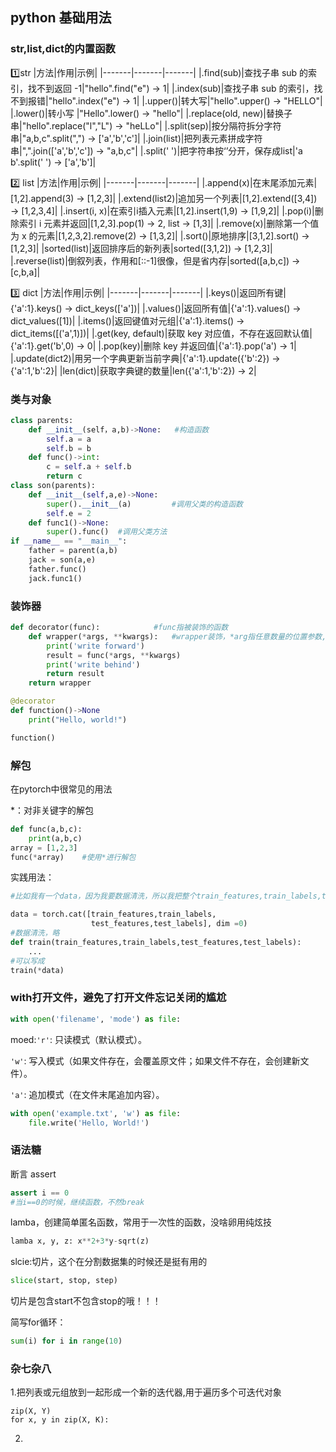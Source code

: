 ## python 基础用法

### str,list,dict的内置函数
1️⃣str
|方法|作用|示例|
|-------|-------|-------|
|.find(sub)|查找子串 sub 的索引，找不到返回 -1|"hello".find("e") → 1|
|.index(sub)|查找子串 sub 的索引，找不到报错|"hello".index("e") → 1|
|.upper()|转大写|"hello".upper() → "HELLO"|
|.lower()|转小写	|"Hello".lower() → "hello"|
|.replace(old, new)|替换子串|"hello".replace("l","L") → "heLLo"|
|.split(sep)|按分隔符拆分字符串|"a,b,c".split(",") → ['a','b','c']|
|.join(list)|把列表元素拼成字符串|",".join(['a','b','c']) → "a,b,c"|
|.split(' ')|把字符串按‘’分开，保存成list|'a b'.split(' ') → ['a','b']|

2️⃣ list
|方法|作用|示例|
|-------|-------|-------|
|.append(x)|在末尾添加元素|[1,2].append(3) → [1,2,3]|
|.extend(list2)|追加另一个列表|[1,2].extend([3,4]) → [1,2,3,4]|
|.insert(i, x)|在索引i插入元素|[1,2].insert(1,9) → [1,9,2]|
|.pop(i)|删除索引 i 元素并返回|[1,2,3].pop(1) → 2, list → [1,3]|
|.remove(x)|删除第一个值为 x 的元素|[1,2,3,2].remove(2) → [1,3,2]|
|.sort()|原地排序|[3,1,2].sort() → [1,2,3]|
|sorted(list)|返回排序后的新列表|sorted([3,1,2]) → [1,2,3]|
|.reverse(list)|倒叙列表，作用和[::-1]很像，但是省内存|sorted([a,b,c]) → [c,b,a]|

3️⃣ dict
|方法|作用|示例|
|-------|-------|-------|
|.keys()|返回所有键|{'a':1}.keys() → dict_keys(['a'])|
|.values()|返回所有值|{'a':1}.values() → dict_values([1])|
|.items()|返回键值对元组|{'a':1}.items() → dict_items([('a',1)])|
|.get(key, default)|获取 key 对应值，不存在返回默认值|{'a':1}.get('b',0) → 0|
|.pop(key)|删除 key 并返回值|{'a':1}.pop('a') → 1|
|.update(dict2)|用另一个字典更新当前字典|{'a':1}.update({'b':2}) → {'a':1,'b':2}|
|len(dict)|获取字典键的数量|len({'a':1,'b':2}) → 2|
### 类与对象

```python
class parents:
    def __init__(self，a,b)->None:	#构造函数
        self.a = a
        self.b = b
    def func()->int:
        c = self.a + self.b
        return c
class son(parents):
    def __init__(self,a,e)->None:
        super().__init__(a)			#调用父类的构造函数
        self.e = 2		
    def func1()->None:
        super().func()	#调用父类方法 
if __name__ == "__main__":
    father = parent(a,b)
    jack = son(a,e)
    father.func()
    jack.func1()
```

###  装饰器

```python
def decorator(func):			#func指被装饰的函数
    def wrapper(*args, **kwargs):	#wrapper装饰，*arg指任意数量的位置参数, **kwargs关键字参数（字典），*用法见下词条‘解包’
    	print('write forward')
        result = func(*args, **kwargs)
        print('write behind')
        return result
    return wrapper

@decorator
def function()->None
    print("Hello, world!")

function()      
```

### 解包

在pytorch中很常见的用法

*：对非关键字的解包

```python
def func(a,b,c):
    print(a,b,c)
array = [1,2,3]
func(*array)	#使用*进行解包
```

实践用法：

```python
#比如我有一个data，因为我要数据清洗，所以我把整个train_features,train_labels,test_features,test_labels通过concat函数捏成一个data,那么当我要调用train函数时

data = torch.cat([train_features,train_labels,
                  test_features,test_labels], dim =0)
#数据清洗，略
def train(train_features,train_labels,test_features,test_labels):
    ...
#可以写成
train(*data)
```

### with打开文件，避免了打开文件忘记关闭的尴尬

```python
with open('filename', 'mode') as file:
```

moed:`'r'`: 只读模式（默认模式）。

`'w'`: 写入模式（如果文件存在，会覆盖原文件；如果文件不存在，会创建新文件）。

`'a'`: 追加模式（在文件末尾追加内容）。

```python
with open('example.txt', 'w') as file:
    file.write('Hello, World!')
```

###  语法糖

断言 assert

```python
assert i == 0
#当i==0的时候，继续函数，不然break
```

lamba，创建简单匿名函数，常用于一次性的函数，没啥卵用纯炫技

```python
lamba x, y, z: x**2+3*y-sqrt(z)
```

slcie:切片，这个在分割数据集的时候还是挺有用的

```python
slice(start, stop, step)
```
切片是包含start不包含stop的哦！！！

简写for循环：
```python
sum(i) for i in range(10)
```
### 杂七杂八
1.把列表或元组放到一起形成一个新的迭代器,用于遍历多个可迭代对象
```pythopn
zip(X, Y)
for x, y in zip(X, K):
```
2.




